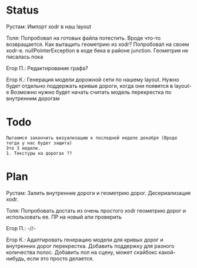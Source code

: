 # Status
Рустам:
    Импорт xodr в наш layout

Толя:
    Попробовал на готовых файла потестить. Вроде что-то возвращается. Как вытащить геометрию из xodr?
    Попробовал на своем xodr-е. nullPointerException в коде бека в районе junction. Геометрия не писалась пока

Егор П.:
    Редактирование графа?

Егор К.:
    Генерация модели дорожной сети по нашему layout.
    Нужно будет отдельно поддержать кривые дороги, когда они появятся в layout-е
    Возможно нужно будет начать считать модель перекрестка по внутренним дорогам

# Todo
    Пытаемся закончить визуализацию к последней неделе декабря (Вроде тогда у нас будет защита)
    Это 3 недели.
    1. Текстуры на дорогах ??

# Plan

Рустам:
    Залить внутренние дороги и геометрию дорог. Десериализация xodr.

Толя:
   Попробовать достать из очень простого xodr геометрию дорог и использовать ее.
   ПР на новый апи проверить

Егор П.:
    -//-

Егор К.:
    Адаптировать генерацию модели для кривых дорог и внутренних дорог перекрестка.
    Добавить поддержку для разного количества полос.
    Добавить пол на сцену, может скайбокс какой-нибудь, если это просто делается.
